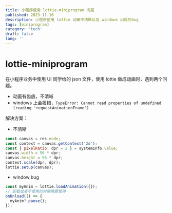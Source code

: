 ```yaml
---
title: 小程序使用 lottie-miniprogram 问题
published: 2023-11-16
description: 小程序使用 lottie 动画不清晰以及 windows 出现的bug
tags: [miniprogram]
category: 'tech'
draft: false
lang: ''
---
```


# lottie-miniprogram

在小程序业务中使用 UI 同学给的 json 文件，使用 lottie 做成动画时，遇到两个问题。

- 动画有齿痕，不清晰
- windows 上会报错，`TypeError: Cannot read properties of undefined (reading 'requestAnimationFrame')`

解决方案：

- 不清晰

```js {3-6}
const canvas = res.node;
const context = canvas.getContext('2d');
const { pixelRatio: dpr = 2 } = systemInfo.value;
canvas.width = 56 * dpr;
canvas.height = 56 * dpr;
context.scale(dpr, dpr);
lottie.setup(canvas);
```

- window bug

```js
const myAnim = lottie.loadAnimation({});
// 卸载或者不使用的时候需要暂停
onUnload(() => {
  myAnim?.pause();
});
```
